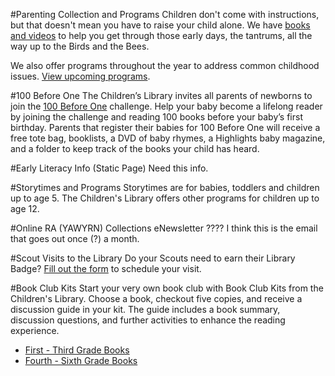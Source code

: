#Parenting Collection and Programs
Children don't come with instructions, but that doesn't mean you have to raise your child alone. We have [books and videos](/link-needed "Parenting Books and Videos") to help you get through those early days, the tantrums, all the way up to the Birds and the Bees. 

We also offer programs throughout the year to address common childhood issues. [View upcoming programs](/link-needed "View upcoming parenting programs").

#100 Before One
The Children’s Library invites all parents of newborns to join the [100 Before One](/link-needed "100 Before One") challenge. Help your baby become a lifelong reader by joining the challenge and reading 100 books before your baby’s first birthday. Parents that register their babies for 100 Before One will receive a free tote bag, booklists, a DVD of baby rhymes, a Highlights baby magazine, and a folder to keep track of the books your child has heard. 

#Early Literacy Info (Static Page)
Need this info.

#Storytimes and Programs 
Storytimes are for babies, toddlers and children up to age 5. The Children's Library offers other programs for children up to age 12. 

#Online RA (YAWYRN) Collections eNewsletter 
????
I think this is the email that goes out once (?) a month. 

#Scout Visits to the Library 
Do your Scouts need to earn their Library Badge? [Fill out the form](/link-needed "Outreach visits form") to schedule your visit.

#Book Club Kits 
Start your very own book club with Book Club Kits from the Children's Library. Choose a book, checkout five copies, and receive a discussion guide in your kit. The guide includes a book summary, discussion questions, and further activities to enhance the reading experience. 
* [First - Third Grade Books](/link-needed "First - Third Grade Books")
* [Fourth - Sixth Grade Books](/link-needed "Fourth - Sixth Grade Books")
